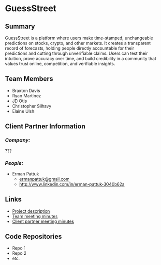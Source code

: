 # GuessStreet

## Summary
GuessStreet is a platform where users make time-stamped, unchangeable predictions on stocks, crypto, and other markets. It creates a transparent record of forecasts, holding people directly accountable for their predictions and cutting through unverifiable claims. Users can test their intuition, prove accuracy over time, and build credibility in a community that values trust online, competition, and verifiable insights.

## Team Members
* Braxton Davis
* Ryan Martinez
* JD Otis
* Christopher Silhavy
* Elaine Ulsh

## Client Partner Information
### _Company:_
???
### _People:_
* Erman Pattuk
  - ermanpattuk@gmail.com
  - http://www.linkedin.com/in/erman-pattuk-3040b62a

## Links
* [Project description](ProjectDescription.md)
* [Team meeting minutes](MeetingMinutes/Team)
* [Client partner meeting minutes](MeetingMinutes/ClientPartner)

## Code Repositories
* Repo 1
* Repo 2
* etc.

